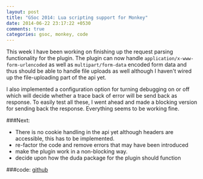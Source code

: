 ```yaml
---
layout: post
title: "GSoc 2014: Lua scripting support for Monkey"
date: 2014-06-22 23:17:22 +0530
comments: true
categories: gsoc, monkey, code
---
```



This week I have been working on finishing up the request parsing
functionality for the plugin. The plugin can now handle
`application/x-www-form-urlencoded` as well as `multipart/form-data`
encoded form data and thus should be able to handle file uploads as
well although I haven't wired up the file-uploading part of the api yet.

I also implemented a configuration option for turning debugging on
or off which will decide whether a trace back of error will be send
back as response. To easily test all these, I went ahead and made a
blocking version for sending back the response. Everything seems to be
working fine.

###Next:

- There is no cookie handling in the api yet although headers are
    accessible, this has to be implemented.
- re-factor the code and remove errors that may have been introduced
- make the plugin work in a non-blocking way.
- decide upon how the duda package for the plugin should function


###code:
[github](https://github.com/diadara/monkey_lua)
